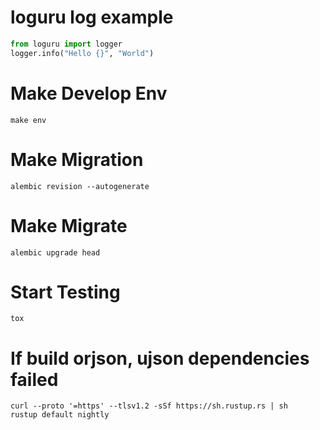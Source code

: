 # loguru log example
```python
from loguru import logger
logger.info("Hello {}", "World")
```
# Make Develop Env
```shell
make env
```
# Make Migration
```shell
alembic revision --autogenerate
```
# Make Migrate
```shell
alembic upgrade head
```
# Start Testing
```shell
tox
```
# If build orjson, ujson dependencies failed
```shell
curl --proto '=https' --tlsv1.2 -sSf https://sh.rustup.rs | sh
rustup default nightly
```
